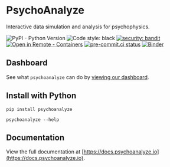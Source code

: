 # PsychoAnalyze

Interactive data simulation and analysis for psychophysics.


![PyPI - Python Version](https://img.shields.io/pypi/pyversions/psychoanalyze)
![Code style: black](https://img.shields.io/badge/code%20style-black-000000.svg)
[![security: bandit](https://img.shields.io/badge/security-bandit-yellow.svg)](https://github.com/PyCQA/bandit)
[![Open in Remote - Containers](https://img.shields.io/static/v1?label=Remote%20-%20Containers&message=Open&color=blue&logo=visualstudiocode)](https://vscode.dev/redirect?url=vscode://ms-vscode-remote.remote-containers/cloneInVolume?url=https://github.com/psychoanalyze/psychoanalyze)
[![pre-commit.ci status](https://results.pre-commit.ci/badge/github/psychoanalyze/psychoanalyze/main.svg)](https://results.pre-commit.ci/latest/github/psychoanalyze/psychoanalyze/main)
[![Binder](https://mybinder.org/badge_logo.svg)](https://mybinder.org/v2/gh/psychoanalyze/psychoanalyze/main?labpath=docs%2Fnotebooks%2Ftutorial.ipynb)


## Dashboard
See what `psychoanalyze` can do by [viewing our dashboard](https://psychoanalyze.io/).

## Install with Python
```console
pip install psychoanalyze

psychoanalyze --help
```
## Documentation
View the full documentation at [https://docs.psychoanalyze.io](https://docs.psychoanalyze.io).
